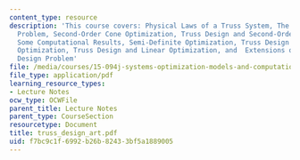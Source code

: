 ```yaml
---
content_type: resource
description: 'This course covers: Physical Laws of a Truss System, The Truss Design
  Problem, Second-Order Cone Optimization, Truss Design and Second-Order Cone Optimization,
  Some Computational Results, Semi-Definite Optimization, Truss Design and Semi-Definite
  Optimization, Truss Design and Linear Optimization, and  Extensions of the Truss
  Design Problem'
file: /media/courses/15-094j-systems-optimization-models-and-computation-sma-5223-spring-2004/f7bc9c1f6992b26b82433bf5a1889005_truss_design_art.pdf
file_type: application/pdf
learning_resource_types:
- Lecture Notes
ocw_type: OCWFile
parent_title: Lecture Notes
parent_type: CourseSection
resourcetype: Document
title: truss_design_art.pdf
uid: f7bc9c1f-6992-b26b-8243-3bf5a1889005
---
```

